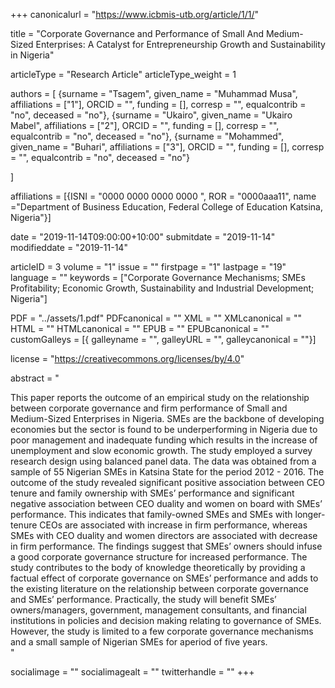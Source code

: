 +++
canonicalurl = "https://www.icbmis-utb.org/article/1/1/"

title = "Corporate Governance and Performance of Small And Medium-Sized Enterprises: A Catalyst for Entrepreneurship Growth and Sustainability in Nigeria"

articleType = "Research Article"
articleType_weight = 1

authors = [
  {surname = "Tsagem",  given_name = "Muhammad Musa",  affiliations = ["1"],  ORCID = "", funding = [], corresp = "", equalcontrib = "no", deceased = "no"},
  {surname = "Ukairo",  given_name = "Ukairo Mabel",  affiliations = ["2"],  ORCID = "", funding = [], corresp = "", equalcontrib = "no", deceased = "no"},
  {surname = "Mohammed",  given_name = "Buhari",  affiliations = ["3"],  ORCID = "", funding = [], corresp = "", equalcontrib = "no", deceased = "no"}
  
]

affiliations = [{ISNI = "0000 0000 0000 0000 ", ROR = "0000aaa11", name ="Department of Business Education, Federal College of Education Katsina, Nigeria"}]

date = "2019-11-14T09:00:00+10:00"
submitdate = "2019-11-14"
modifieddate = "2019-11-14"

articleID = 3
volume = "1"
issue = ""
firstpage = "1"
lastpage = "19"
language = ""
keywords = ["Corporate Governance Mechanisms; SMEs Profitability; Economic Growth, Sustainability and Industrial Development; Nigeria"]


PDF = "../assets/1.pdf"
PDFcanonical = ""
XML = ""
XMLcanonical = ""
HTML = ""
HTMLcanonical = ""
EPUB = ""
EPUBcanonical = ""
customGalleys = [{ galleyname = "", galleyURL = "", galleycanonical = ""}]

license = "https://creativecommons.org/licenses/by/4.0"

abstract = "<div class=text-justify> This paper reports the outcome of an empirical study on the relationship between corporate governance and firm performance of Small and Medium-Sized Enterprises in Nigeria. SMEs are the backbone of developing economies but the sector is found to be underperforming in Nigeria due to poor management and inadequate funding which results in the increase of unemployment and slow economic growth. The study employed a survey research design using balanced panel data. The data was obtained from a sample of 55 Nigerian SMEs in Katsina State for the period 2012 - 2016. The outcome of the study revealed significant positive association between CEO tenure and family ownership with SMEs’ performance and significant negative association between CEO duality and women on board with SMEs’ performance. This indicates that family-owned SMEs and SMEs with longer-tenure CEOs are associated with increase in firm performance, whereas SMEs with CEO duality and women directors are associated with decrease in firm performance. The findings suggest that SMEs’ owners should infuse a good corporate governance structure for increased performance. The study contributes to the body of knowledge theoretically by providing a factual effect of corporate governance on SMEs’ performance and adds to the existing literature on the relationship between corporate governance and SMEs’ performance. Practically, the study will benefit SMEs’ owners/managers, government, management consultants, and financial institutions in policies and decision making relating to governance of SMEs. However, the study is limited to a few corporate governance mechanisms and a small sample of Nigerian SMEs for aperiod of five years.</div>"


socialimage = ""
socialimagealt = ""
twitterhandle = ""
+++

